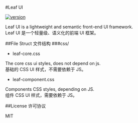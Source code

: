 #Leaf UI

[![version](https://img.shields.io/badge/version-0.0.3-blue.svg)](https://github.com/zhihuahuang/Leaf-UI)

Leaf UI is a lightweight and semantic front-end UI framework.  
Leaf UI 是一个轻量级、语义化的前端 UI 框架。

##File Struct 文件结构
###css/

- leaf-core.css

>
The core css ui styles, does not depend on js.  
基础的 CSS UI 样式，不需要依赖于 JS。

- leaf-component.css

>
Components CSS styles, depending on JS.   
组件 CSS UI 样式，需要依赖于 JS。

##License 许可协议

MIT  
